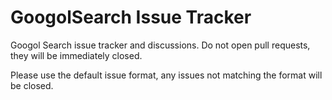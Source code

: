 # GoogolSearch Issue Tracker

Googol Search issue tracker and discussions.
Do not open pull requests, they will be immediately closed.

Please use the default issue format, any issues not matching the format will be closed.
